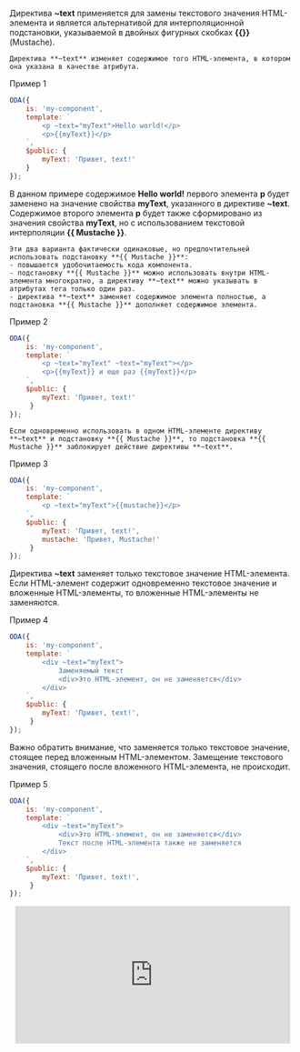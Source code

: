 ﻿Директива **~text** применяется для замены текстового значения HTML-элемента и является альтернативой для интерполяционной подстановки, указываемой в двойных фигурных скобках **{{}}** (Mustache).

```info_md
Директива **~text** изменяет содержимое того HTML-элемента, в котором она указана в качестве атрибута.
```

Пример 1

```javascript _run_edit_[my-component.js]
ODA({
    is: 'my-component',
    template: `
        <p ~text="myText">Hello world!</p>
        <p>{{myText}}</p>
    `,
    $public: {
        myText: 'Привет, text!'
    }
});
```

В данном примере содержимое **Hello world!** первого элемента **p** будет заменено на значение свойства **myText**, указанного в директиве **~text**. Содержимое второго элемента **p** будет также сформировано из значения свойства **myText**, но с использованием текстовой интерполяции **{{ Mustache }}**.

```faq_md
Эти два варианта фактически одинаковые, но предпочтительней использовать подстановку **{{ Mustache }}**:
- повышается удобочитаемость кода компонента.
- подстановку **{{ Mustache }}** можно использовать внутри HTML-элемента многократно, а директиву **~text** можно указывать в атрибутах тега только один раз.
- директива **~text** заменяет содержимое элемента полностью, а подстановка **{{ Mustache }}** дополняет содержимое элемента.
```

Пример 2

```javascript _run_edit_[my-component.js]
ODA({
    is: 'my-component',
    template: `
        <p ~text="myText" ~text="myText"></p>
        <p>{{myText}} и еще раз {{myText}}</p>
    `,
    $public: {
        myText: 'Привет, text!'
     }
});
```

```info_md
Если одновременно использовать в одном HTML-элементе директиву **~text** и подстановку **{{ Mustache }}**, то подстановка **{{ Mustache }}** заблокирует действие директивы **~text**.
```

Пример 3

```javascript _run_edit_[my-component.js]
ODA({
    is: 'my-component',
    template: `
        <p ~text="myText">{{mustache}}</p>
    `,
    $public: {
        myText: 'Привет, text!',
        mustache: 'Привет, Mustache!'
     }
});
```

Директива **~text** заменяет только текстовое значение HTML-элемента. Если HTML-элемент содержит одновременно текстовое значение и вложенные HTML-элементы, то вложенные HTML-элементы не заменяются.

Пример 4

```javascript _run_edit_[my-component.js]_h=50_
ODA({
    is: 'my-component',
    template: `
        <div ~text="myText">
            Заменяемый текст
            <div>Это HTML-элемент, он не заменяется</div>
        </div>
    `,
    $public: {
        myText: 'Привет, text!',
     }
});
```

Важно обратить внимание, что заменяется только текстовое значение, стоящее перед вложенным HTML-элементом. Замещение текстового значения, стоящего после вложенного HTML-элемента, не происходит.

Пример 5

```javascript _run_edit_[my-component.js]_h=50_
ODA({
    is: 'my-component',
    template: `
        <div ~text="myText">
            <div>Это HTML-элемент, он не заменяется</div>
            Текст после HTML-элемента также не заменяется
        </div>
    `,
    $public: {
        myText: 'Привет, text!',
     }
});
```

<div style="position:relative;padding-bottom:48%; margin:10px">
    <iframe src="https://www.youtube.com/embed/VRX8CG8Wa3E?start=0" frameborder="0" allow="accelerometer; autoplay; encrypted-media; gyroscope; picture-in-picture" allowfullscreen
    	style="position:absolute;width:100%;height:100%;"></iframe>
</div>
